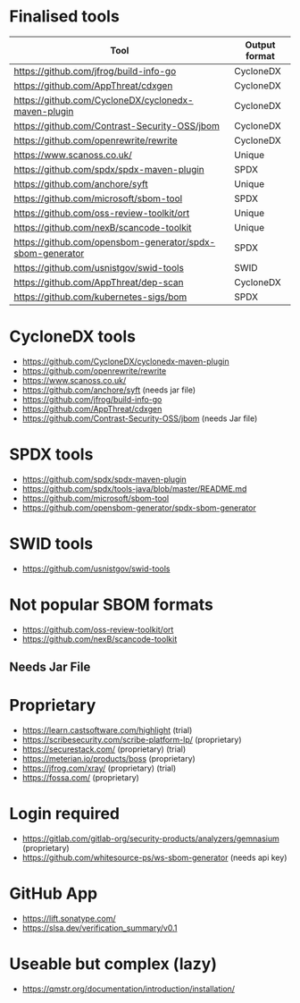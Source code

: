# Finalised tools
|Tool   |Output format                                      |
|-------|---------------------------------------------------|
|https://github.com/jfrog/build-info-go|CycloneDX                                          |
|https://github.com/AppThreat/cdxgen|CycloneDX                                          |
|https://github.com/CycloneDX/cyclonedx-maven-plugin|CycloneDX                                          |
|https://github.com/Contrast-Security-OSS/jbom|CycloneDX                                          |
|https://github.com/openrewrite/rewrite|CycloneDX                                          |
|https://www.scanoss.co.uk/|Unique                                             |
|https://github.com/spdx/spdx-maven-plugin|SPDX                                               |
|https://github.com/anchore/syft|Unique                                             |
|https://github.com/microsoft/sbom-tool|SPDX                                               |
|https://github.com/oss-review-toolkit/ort|Unique                                             |
|https://github.com/nexB/scancode-toolkit|Unique|
|https://github.com/opensbom-generator/spdx-sbom-generator|SPDX                                               |
|https://github.com/usnistgov/swid-tools|SWID                                               |
|https://github.com/AppThreat/dep-scan|CycloneDX|
|https://github.com/kubernetes-sigs/bom|SPDX|

# CycloneDX tools
- https://github.com/CycloneDX/cyclonedx-maven-plugin
- https://github.com/openrewrite/rewrite
- https://www.scanoss.co.uk/
- https://github.com/anchore/syft (needs jar file)
- https://github.com/jfrog/build-info-go
- https://github.com/AppThreat/cdxgen
- https://github.com/Contrast-Security-OSS/jbom (needs Jar file)

# SPDX tools

- https://github.com/spdx/spdx-maven-plugin
- https://github.com/spdx/tools-java/blob/master/README.md
- https://github.com/microsoft/sbom-tool
- https://github.com/opensbom-generator/spdx-sbom-generator

# SWID tools

- https://github.com/usnistgov/swid-tools

# Not popular SBOM formats

- https://github.com/oss-review-toolkit/ort
- https://github.com/nexB/scancode-toolkit

## Needs Jar File

# Proprietary
- https://learn.castsoftware.com/highlight (trial)
- https://scribesecurity.com/scribe-platform-lp/ (proprietary)
- https://securestack.com/ (proprietary) (trial)
- https://meterian.io/products/boss (proprietary)
- https://jfrog.com/xray/ (proprietary) (trial)
- https://fossa.com/ (proprietary)


# Login required

- https://gitlab.com/gitlab-org/security-products/analyzers/gemnasium (proprietary)
- https://github.com/whitesource-ps/ws-sbom-generator (needs api key)

# GitHub App

- https://lift.sonatype.com/
- https://slsa.dev/verification_summary/v0.1

# Useable but complex (lazy)

- https://qmstr.org/documentation/introduction/installation/
